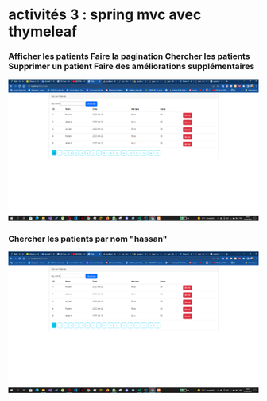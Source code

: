 
<h1>activités 3 : spring mvc  avec thymeleaf</h1>

<h3>
Afficher les patients
Faire la pagination
Chercher les patients
Supprimer un patient
Faire des améliorations supplémentaires
</h3>
<img src="/src/pictures/img1.png">
<h3>
Chercher les patients par nom  "hassan"
</h3>
<img src="/src/pictures/img1.png">